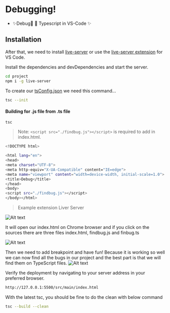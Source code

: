 # Debugging!


- ✨Debug🐞  🐛 Typescript in VS-Code ✨

## Installation

After that, we need to install [live-server](https://www.npmjs.com/package/live-server) or use the [live-server extension](https://marketplace.visualstudio.com/items?itemName=ritwickdey.LiveServer) for VS Code.


Install the dependencies and devDependencies and start the server.

```sh
cd project
npm i -g live-server
```

To create our [tsConfig.json](https://www.typescriptlang.org/docs/handbook/tsconfig-json.html) we need this command...

```sh
tsc --init     
```


#### Building for .js file from .ts file

```sh
tsc
```

> Note: `<script src="./findbug.js"></script>` is required to add in index.html.

```sh
<!DOCTYPE html>

<html lang="en">
<head>
<meta charset="UTF-8">
<meta http-equiv="X-UA-Compatible" content="IE=edge">
<meta name="viewport" content="width=device-width, initial-scale=1.0">
<title>Debug</title>
</head>
<body>
<script src="./findbug.js"></script>
</body></html>
```
>   Example extension Liver Server

![Alt text](https://miro.medium.com/v2/resize:fit:1330/format:webp/1*ssAOCV-ZbdhqEOuiChcHQA.png "")

It will open our index.html on Chrome browser and if you click on the sources there are three files index.html, findbug.js and finbug.ts

![Alt text](https://miro.medium.com/v2/resize:fit:1400/format:webp/1*q3_OOm9ASvD1fn_MZ35ucA.png "")

Then we need to add breakpoint and have fun! Because it is working so well we can now find all the bugs in our project and the best part is that we will find them on TypeScript files.
![Alt text](https://miro.medium.com/v2/resize:fit:1400/format:webp/1*7yMvuvMVRjfxWyvk5-7UhQ.png "")

Verify the deployment by navigating to your server address in
your preferred browser.
```sh
http://127.0.0.1:5500/src/main/index.html
```

With the latest tsc, you should be fine to do the clean with below command
```sh
tsc --build --clean
```    

